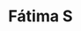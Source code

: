 ---
title: Fátima S
date: 
draft: false

# descripcion
description : Argo colgante de plata

materials: Plata 925

color: Plateado

dimensions: 1cm x 1,3cm

code: 01-01-0315

type: "Aros"

categories: []

price: $1.950,00

price_eftvo: $1.655,00

# Images
# first image will be shown in the product page
images:
  # - image: "images/path_to_image"
  # La ubicacion de las imagenes es imagenes/Aros/Aros.Colgantes/01-01-0315-fatima-s
  - image: "./images/aros/colgantes/01-01-0315-mano-de-fatima-chica_a.JPG"
  - image: "./images/aros/colgantes/01-01-0315-mano-de-fatima-chica_b.JPG"
---